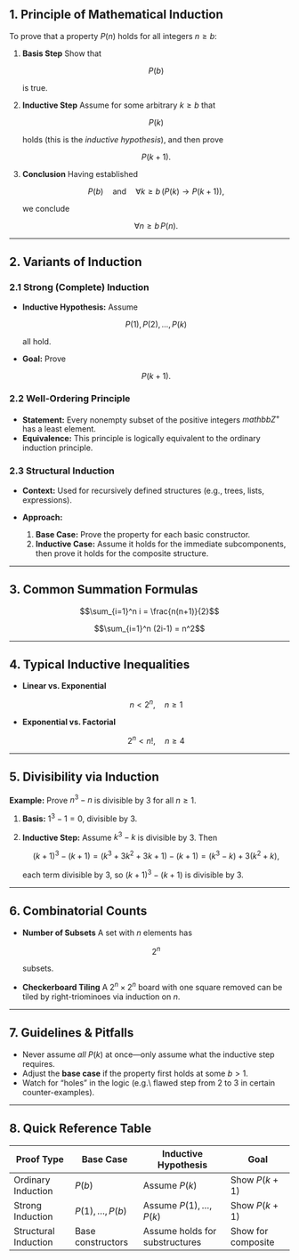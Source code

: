 ## 1. Principle of Mathematical Induction

To prove that a property $P(n)$ holds for all integers $n \ge b$:

1. **Basis Step**
   Show that

   $$P(b)$$

   is true.

2. **Inductive Step**
   Assume for some arbitrary $k \ge b$ that

   $$
   P(k)
   $$

   holds (this is the *inductive hypothesis*), and then prove

   $$
   P(k+1).
   $$

3. **Conclusion**
   Having established

   $$
   P(b)
   \quad\text{and}\quad
   \forall k\ge b\,(P(k)\to P(k+1)),
   $$

   we conclude

   $$
   \forall n\ge b\,P(n).
   $$

---

## 2. Variants of Induction

### 2.1 Strong (Complete) Induction

* **Inductive Hypothesis:** Assume

  $$
  P(1),\,P(2),\,\dots,\,P(k)
  $$

  all hold.
* **Goal:** Prove

  $$
  P(k+1).
  $$

### 2.2 Well-Ordering Principle

* **Statement:** Every nonempty subset of the positive integers $mathbb{Z}^+$ has a least element.
* **Equivalence:** This principle is logically equivalent to the ordinary induction principle.

### 2.3 Structural Induction

* **Context:** Used for recursively defined structures (e.g., trees, lists, expressions).
* **Approach:**

  1. **Base Case:** Prove the property for each basic constructor.
  2. **Inductive Case:** Assume it holds for the immediate subcomponents, then prove it holds for the composite structure.

---

## 3. Common Summation Formulas

```math
\sum_{i=1}^n i = \frac{n(n+1)}{2}
````

```math
\sum_{i=1}^n (2i-1) = n^2
```

---

## 4. Typical Inductive Inequalities

* **Linear vs. Exponential**

  ```math
  n < 2^n,\quad n \ge 1
  ```
* **Exponential vs. Factorial**

  ```math
  2^n < n!,\quad n \ge 4
  ```

---

## 5. Divisibility via Induction

**Example:** Prove $n^3 - n$ is divisible by 3 for all $n \ge 1$.

1. **Basis:**
   $1^3 - 1 = 0$, divisible by 3.

2. **Inductive Step:**
   Assume $k^3 - k$ is divisible by 3. Then

   ```math
   (k+1)^3 - (k+1)
   = (k^3 + 3k^2 + 3k + 1) - (k+1)
   = (k^3 - k) + 3(k^2 + k),
   ```

   each term divisible by 3, so $(k+1)^3 - (k+1)$ is divisible by 3.

---

## 6. Combinatorial Counts

* **Number of Subsets**
  A set with $n$ elements has

  ```math
  2^n
  ```

  subsets.

* **Checkerboard Tiling**
  A $2^n \times 2^n$ board with one square removed can be tiled by right-triominoes via induction on $n$.

---

## 7. Guidelines & Pitfalls

* Never assume *all* $P(k)$ at once—only assume what the inductive step requires.
* Adjust the **base case** if the property first holds at some $b>1$.
* Watch for “holes” in the logic (e.g.\ flawed step from $2$ to $3$ in certain counter-examples).

---

## 8. Quick Reference Table

| Proof Type           | Base Case         | Inductive Hypothesis           | Goal               |
| -------------------- | ----------------- | ------------------------------ | ------------------ |
| Ordinary Induction   | $P(b)$            | Assume $P(k)$                  | Show $P(k+1)$      |
| Strong Induction     | $P(1),\dots,P(b)$ | Assume $P(1),\dots,P(k)$       | Show $P(k+1)$      |
| Structural Induction | Base constructors | Assume holds for substructures | Show for composite |


